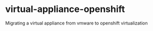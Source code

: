 # virtual-appliance-openshift
Migrating a virtual appliance from vmware to openshift virtualization
